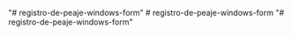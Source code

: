 "# registro-de-peaje-windows-form" 
#   r e g i s t r o - d e - p e a j e - w i n d o w s - f o r m  
 "# registro-de-peaje-windows-form" 
